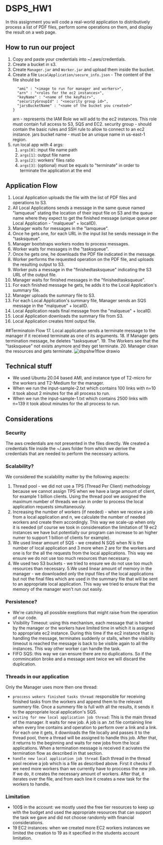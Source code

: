 # DSPS_HW1
In this assignment you will code a real-world application to distributively process a list of PDF files, perform some operations on them, and display the result on a web page.
## How to run our project
1. Copy and paste your credentials into ~/.aws/credentials.
2. Create a bucket in s3.
3. Create `Manager.jar` and `Worker.jar` and upload them inside the bucket.
4. Create a file `LocalApplication/secure_info.json` -
  The content of the file should be
    ```{
      "ami" : "<image to run for manager and workers>",
      "arn" : "<roles for the ec2 instances>",
      "keyName" : "<name of the keyPair>",
      "securityGroupId" : "<security group id>",
      "jarsBucketName" : "<name of the bucket you created>"
    }
   ```
   arn - represents the IAM Role we will add to the ec2 instances. This role must contain full access to S3, SQS and EC2.
   security group - should contain the basic rules and SSH rule to allow to connect to an ec2 instance.
   jars bucket name - must be an unique name in us-east-1 region.
5. run local app with 4 args:
   1. `args[0]`: input file name path
   2. `args[1]`: output file name
   3. `args[2]`: workers’ files ratio 
   4. `args[3]`: (optional) must be equals to "terminate" in order to terminate the application at the end
## Application Flow
1. Local Application uploads the file with the list of PDF files and operations to S3.
2. All Local Applications sends a message in the same queue named "lamqueue" stating the location of their input file on S3 and the queue name where they expect to get the finished message (unique queue per Local Application - "malqueue" + localID).
3. Manager waits for messages in the "lamqueue".
4. Once he gets one, for each URL in the input list he sends message in the "tasksqueue".
5. Manager bootstraps workers nodes to process messages.
6. Worker waits for messages in the "tasksqueue".
7. Once he gets one, he downloads the PDF file indicated in the message.
8. Worker performs the requested operation on the PDF file, and uploads the resulting output to S3.
9. Worker puts a message in the "finishedtasksqueue" indicating the S3 URL of the output file.
10. Manager waits for finished messages in the "finishedtasksqueue".
11. For each finished message he gets, he adds it to the Local Application's summary file.
12. Manager uploads the summary file to S3.
13. For each Local Application's summary file, Manager sends an SQS message in the "malqueue" + localID.
14. Local Application reads final message from the "malqueue" + localID.
15. Local Application downloads the summary file from S3.
16. Local Application creates html output file.

##Terminatoin Flow
17. Local application sends a terminate message to the manager if it received terminate as one of its arguments.
18. If Manager gets termination message, he deletes "tasksqueue".
19. The Workers see that the "tasksqueue" not exists anymore and they get terminate.
20. Manager clean the resources and gets terminate.
![dspshw1flow drawio](https://user-images.githubusercontent.com/48298162/144744422-c58abe04-9201-4869-bd95-36cbdbaede14.png)

## Technical stuff
- We used Ubuntu 20.04 based AMI, and instance type of T2-micro for the workers and T2-Medium for the manager.
- When we run the input-sample-2.txt which contains 100 links with n=10 it took about 2 minutes for the all process to run.
- When we run the input-sample-1.txt which contains 2500 links with n=139 it took about <to-be-continued> minutes for the all process to run.

## Considerations
### Security
The aws credentials are not presented in the files directly. We created a credentials file inside the ~/.aws folder from which we derive the credentials that are needed to perform the necessary actions.
### Scalability?
We considered the scalability matter by the following aspects:
1. Thread pool - we did not use a TPS (Thread Per Client) methodology because we cannot assign TPS when we have a large amount of client, for example 1 billion clients. Using the thread pool we assigned the maximum number of threads we can in order to process the local application requests simultaneously.
2. Increasing the number of workers (if needed) - when we receive a job from a local application and n, we calculate the number of needed workers and create them accordingly. This way we scale-up when only it is needed (of course we took in considereation the limitation of 19 ec2 instances we have but potentially our program can increase to an higher numer to support 1 billion of clients for example).
3. We used linear amount of SQS - we created N SQS when N is the number of local application and 3 more when 2 are for the workers and one is for the all the requests from the local applications. This way we ensure we do not use too much resources than necessary.
4. We used two S3 buckets - we tried to ensure we do not use too much resources than necessary.
5.We used linear amount of memory in the manager - we downloaded only the input files of the local applications but not the final files which are used in the summary file that will be sent to an appropriate local application. This way we tried to ensure that the memory of the manager won't run out easily.
### Persistence?
- We're catching all possible exeptions that might raise from the operation of our code.
- Visibility Timeout: using this mechanism, each message that is hanled by the manager or the workers have limited time in which it is assigned to appropriate ec2 instance. During this time if the ec2 instance that is handling the message, terminates suddenly or stalls, when the visibility timeout is reached the message is back to be visible again to all the instances. This way other worker can handle the task.
- FIFO SQS: this way we can ensure there are no duplications. So if the commincation broke and a message sent twice we will discard the duplication.
### Threads in our application
Only the Manager uses more then one thread:
- `proccess wokers finished tasks thread`: responsible for receiving finished tasks from the workers and append them to the relevant summery file. Once a summery file is full with all the results, it sends it to the appropriate local application's SQS. 
- `waiting for new local application job thread`: This is the main thread of the manager. 
It waits for new job. A job is an .txt file containing line when every line contains and operation to perform over a link and a link. For each one it gets, it downloads the file locally and passes it to the thread pool, there a thread will be assigned to handle this job. After that, it returns to the beginning and waits for new jobs from the local applications.
When a termination message is received it acivates the termination flow as described in that section.
- `handle new local application job thread`: Each thread in the thread pool receive a job which is a file as described above. First it checks if we need more workers than we currently have to proccess the new job. If we do, it creates the necessary amount of workers.
After that, it iterates over the file, and from each line it creates a new task for the workers to handle.
### Limitation
- 100$ in the account: we mostly used the free tier resources to keep up with the budget and used the appropriate resources that can support the task we gave and did not choose randomly with financial considerations.
- 19 EC2 instances: when we created more EC2 workers instances we limited the creation to 19 as it specified in the students account limitation.
